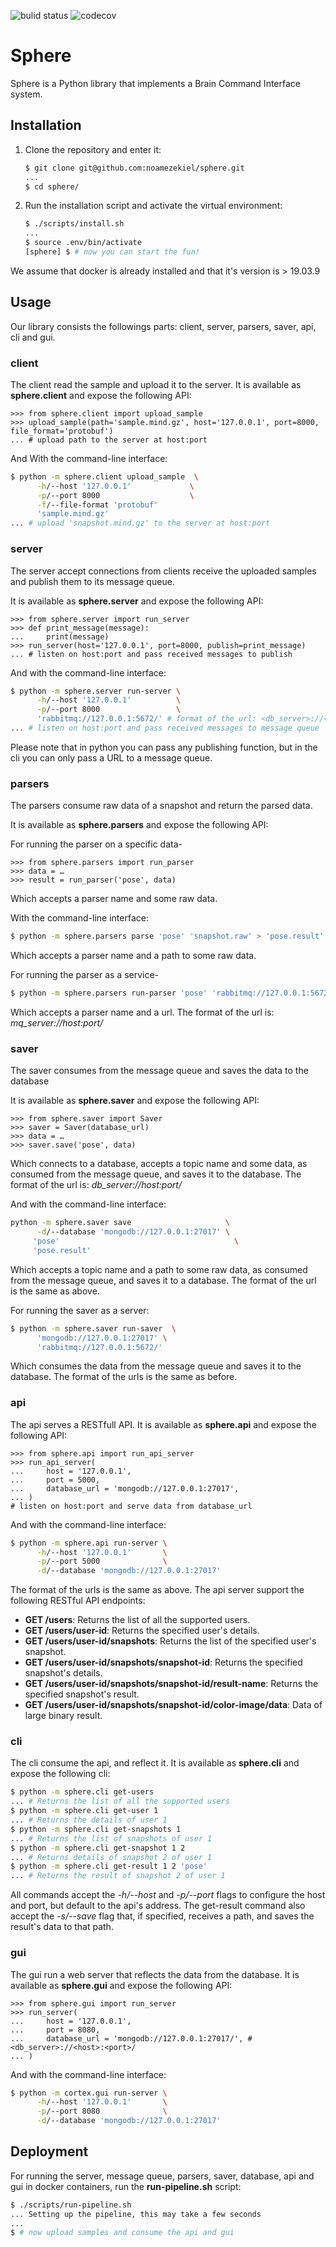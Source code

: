 ![bulid status](https://travis-ci.org/noamezekiel/sphere.svg?branch=master)
![codecov](https://codecov.io/gh/noamezekiel/sphere/branch/master/graph/badge.svg)
# Sphere
Sphere is a Python library that implements a Brain Command Interface system.

## Installation
1. Clone the repository and enter it:

    ```sh
    $ git clone git@github.com:noamezekiel/sphere.git
    ...
    $ cd sphere/
    ```

2. Run the installation script and activate the virtual environment:

    ```sh
    $ ./scripts/install.sh
    ...
    $ source .env/bin/activate
    [sphere] $ # now you can start the fun!
    ```

We assume that docker is already installed and that it's version is > 19.03.9

## Usage
Our library consists the followings parts: client, server, parsers, saver, api, cli and gui.
### client
The client read the sample and upload it to the server.
It is available as **sphere.client** and expose the following API:

```pycon
>>> from sphere.client import upload_sample
>>> upload_sample(path='sample.mind.gz', host='127.0.0.1', port=8000, file_format='protobuf')
... # upload path to the server at host:port
```
And With the command-line interface:
```sh
$ python -m sphere.client upload_sample  \
      -h/--host '127.0.0.1'             \
      -p/--port 8000                    \
      -f/--file-format 'protobuf'
      'sample.mind.gz'
... # upload 'snapshot.mind.gz' to the server at host:port
```

### server
The server accept connections from clients receive the uploaded samples and publish them to its message queue.

It is available as **sphere.server** and expose the following API:

```pycon
>>> from sphere.server import run_server
>>> def print_message(message):
...     print(message)
>>> run_server(host='127.0.0.1', port=8000, publish=print_message)
... # listen on host:port and pass received messages to publish
```
And with the command-line interface:
```sh
$ python -m sphere.server run-server \
      -h/--host '127.0.0.1'          \
      -p/--port 8000                 \
      'rabbitmq://127.0.0.1:5672/' # format of the url: <db_server>://<host>:<port>/
... # listen on host:port and pass received messages to message queue
```
Please note that in python you can pass any publishing function, but in the cli you can only pass a URL to a message queue.

### parsers
The parsers consume raw data of a snapshot and return the parsed data.

It is available as **sphere.parsers** and expose the following API:

For running the parser on a specific data-
```pycon
>>> from sphere.parsers import run_parser
>>> data = … 
>>> result = run_parser('pose', data)
```
Which accepts a parser name and some raw data.

With the command-line interface:
```sh
$ python -m sphere.parsers parse 'pose' 'snapshot.raw' > 'pose.result'
```
Which accepts a parser name and a path to some raw data.

For running the parser as a service-
```sh
$ python -m sphere.parsers run-parser 'pose' 'rabbitmq://127.0.0.1:5672/'
```
Which accepts a parser name and a url.
The format of the url is: *mq_server://host:port/*

### saver
The saver consumes from the message queue and saves the data to the database

It is available as **sphere.saver** and expose the following API:
```pycon
>>> from sphere.saver import Saver
>>> saver = Saver(database_url)
>>> data = …
>>> saver.save('pose', data)
```
Which connects to a database, accepts a topic name and some data, as consumed from the message queue, and saves it to the database.
The format of the url is: *db_server://host:port/*

And with the command-line interface:
```sh
python -m sphere.saver save                     \
      -d/--database 'mongodb://127.0.0.1:27017' \
     'pose'                                       \
     'pose.result' 
```
Which accepts a topic name and a path to some raw data, as consumed from the message queue, and saves it to a database.
The format of the url is the same as above.

For running the saver as a server:
```sh
$ python -m sphere.saver run-saver  \
      'mongodb://127.0.0.1:27017' \
      'rabbitmq://127.0.0.1:5672/'
```
Which consumes the data from the message queue and saves it to the database.
The format of the urls is the same as before.

### api
The api serves a RESTfull API.
It is available as **sphere.api** and expose the following API:
```pycon
>>> from sphere.api import run_api_server
>>> run_api_server(
...     host = '127.0.0.1',
...     port = 5000,
...     database_url = 'mongodb://127.0.0.1:27017',
... )
# listen on host:port and serve data from database_url
```
And with the command-line interface:
```sh
$ python -m sphere.api run-server \
      -h/--host '127.0.0.1'       \
      -p/--port 5000              \
      -d/--database 'mongodb://127.0.0.1:27017'
```
The format of the urls is the same as above.
The api server support the following RESTful API endpoints:
- **GET /users**: Returns the list of all the supported users.
- **GET /users/user-id**: Returns the specified user's details.
- **GET /users/user-id/snapshots**: Returns the list of the specified user's snapshot.
- **GET /users/user-id/snapshots/snapshot-id**: Returns the specified snapshot's details.
- **GET /users/user-id/snapshots/snapshot-id/result-name**: Returns the specified snapshot's result.
- **GET /users/user-id/snapshots/snapshot-id/color-image/data**: Data of large binary result.

### cli
The cli consume the api, and reflect it.
It is available as **sphere.cli** and expose the following cli:
```sh
$ python -m sphere.cli get-users
... # Returns the list of all the supported users
$ python -m sphere.cli get-user 1
... # Returns the details of user 1
$ python -m sphere.cli get-snapshots 1
... # Returns the list of snapshots of user 1
$ python -m sphere.cli get-snapshot 1 2
... # Returns details of snapshot 2 of user 1
$ python -m sphere.cli get-result 1 2 'pose'
... # Returns the result of snapshot 2 of user 1
```
All commands accept the *-h/--host* and *-p/--port* flags to configure the host and port, but default to the api's address.
The get-result command also accept the *-s/--save* flag that, if specified, receives a path, and saves the result's data to that path.

### gui
The gui run a web server that reflects the data from the database.
It is available as **sphere.gui** and expose the following API:
```pycon
>>> from sphere.gui import run_server
>>> run_server(
...     host = '127.0.0.1',
...     port = 8080,
...     database_url = 'mongodb://127.0.0.1:27017/', # <db_server>://<host>:<port>/
... )
```
And with the command-line interface:
```sh
$ python -m cortex.gui run-server \
      -h/--host '127.0.0.1'       \
      -p/--port 8080              \
      -d/--database 'mongodb://127.0.0.1:27017'
```

## Deployment
For running the server, message queue, parsers, saver, database, api and gui in docker containers, run the **run-pipeline.sh** script:
```sh
$ ./scripts/run-pipeline.sh
... Setting up the pipeline, this may take a few seconds
... 
$ # now upload samples and consume the api and gui